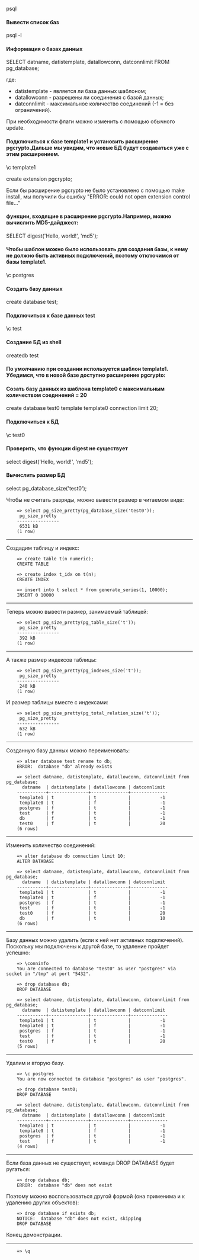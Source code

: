 
psql 

#### Вывести список баз
psql -l 
                      
#### Информация о базах данных
SELECT datname, datistemplate, datallowconn, datconnlimit FROM pg_database;
     
где:
 - datistemplate - является ли база данных шаблоном;
 - datallowconn  - разрешены ли соединения с базой данных;
 - datconnlimit  - максимальное количество соединений (-1 = без ограничений).

При необходимости флаги можно изменить с помощью обычного update.

#### Подключиться к базе template1 и установить расширение pgcrypto.Дальше мы увидим, что новые БД будут создаваться уже с этим расширением.

\c template1

create extension pgcrypto;

Если бы расширение pgcrypto не было установлено с помощью make install, мы получили бы ошибку "ERROR: could not open extension control file..."

#### функции, входящие в расширение pgcrypto.Например, можно вычислить MD5-дайджест:

SELECT digest('Hello, world!', 'md5');
      
#### Чтобы шаблон можно было использовать для создания базы, к нему не должно быть активных подключений, поэтому отключимся от базы template1.
\c postgres

#### Создать базу данных
create database test;

#### Подключиться к базе данных test
\c test

#### Создание БД из shell
createdb test


#### По умолчанию при создании используется шаблон template1. Убедимся, что в новой базе доступно расширение pgcrypto:


#### Созать базу данных из шаблона template0 с максимальным количеством соединений = 20
create database test0 template template0 connection limit 20;

#### Подключиться к БД
\c test0
        
#### Проверить, что функции digest не существует        
select digest('Hello, world!', 'md5');


#### Вычислить размер БД
select pg_database_size('test0');
        

Чтобы не считать разряды, можно вывести размер в читаемом виде:

        => select pg_size_pretty(pg_database_size('test0'));
         pg_size_pretty 
        ----------------
         6531 kB
        (1 row)
        

-----------------------------------------------------------------------

Создадим таблицу и индекс:

        => create table t(n numeric);
        CREATE TABLE

        => create index t_idx on t(n);
        CREATE INDEX

        => insert into t select * from generate_series(1, 10000);
        INSERT 0 10000

-----------------------------------------------------------------------

Теперь можно вывести размер, занимаемый таблицей:

        => select pg_size_pretty(pg_table_size('t'));
         pg_size_pretty 
        ----------------
         392 kB
        (1 row)
        

-----------------------------------------------------------------------

А также размер индексов таблицы:

        => select pg_size_pretty(pg_indexes_size('t'));
         pg_size_pretty 
        ----------------
         240 kB
        (1 row)
        

И размер таблицы вместе с индексами:

        => select pg_size_pretty(pg_total_relation_size('t'));
         pg_size_pretty 
        ----------------
         632 kB
        (1 row)
        

-----------------------------------------------------------------------

Созданную базу данных можно переименовать:

        => alter database test rename to db;
        ERROR:  database "db" already exists

        => select datname, datistemplate, datallowconn, datconnlimit from pg_database;
          datname  | datistemplate | datallowconn | datconnlimit 
        -----------+---------------+--------------+--------------
         template1 | t             | t            |           -1
         template0 | t             | f            |           -1
         postgres  | f             | t            |           -1
         test      | f             | t            |           -1
         db        | f             | t            |           -1
         test0     | f             | t            |           20
        (6 rows)
        

-----------------------------------------------------------------------

Изменить количество соединений:

        => alter database db connection limit 10;
        ALTER DATABASE

        => select datname, datistemplate, datallowconn, datconnlimit from pg_database;
          datname  | datistemplate | datallowconn | datconnlimit 
        -----------+---------------+--------------+--------------
         template1 | t             | t            |           -1
         template0 | t             | f            |           -1
         postgres  | f             | t            |           -1
         test      | f             | t            |           -1
         test0     | f             | t            |           20
         db        | f             | t            |           10
        (6 rows)
        

-----------------------------------------------------------------------

Базу данных можно удалить (если к ней нет активных подключений).
Поскольку мы подключены к другой базе, то удаление пройдет успешно:

        => \conninfo
        You are connected to database "test0" as user "postgres" via socket in "/tmp" at port "5432".

        => drop database db;
        DROP DATABASE

        => select datname, datistemplate, datallowconn, datconnlimit from pg_database;
          datname  | datistemplate | datallowconn | datconnlimit 
        -----------+---------------+--------------+--------------
         template1 | t             | t            |           -1
         template0 | t             | f            |           -1
         postgres  | f             | t            |           -1
         test      | f             | t            |           -1
         test0     | f             | t            |           20
        (5 rows)
        

-----------------------------------------------------------------------

Удалим и вторую базу.

        => \c postgres
        You are now connected to database "postgres" as user "postgres".

        => drop database test0;
        DROP DATABASE

        => select datname, datistemplate, datallowconn, datconnlimit from pg_database;
          datname  | datistemplate | datallowconn | datconnlimit 
        -----------+---------------+--------------+--------------
         template1 | t             | t            |           -1
         template0 | t             | f            |           -1
         postgres  | f             | t            |           -1
         test      | f             | t            |           -1
        (4 rows)
        

-----------------------------------------------------------------------

Если база данных не существует, команда DROP DATABASE будет ругаться:

        => drop database db;
        ERROR:  database "db" does not exist

Поэтому можно воспользоваться другой формой (она применима и к удалению других объектов):

        => drop database if exists db;
        NOTICE:  database "db" does not exist, skipping
        DROP DATABASE

Конец демонстрации.

-----------------------------------------------------------------------

        => \q
